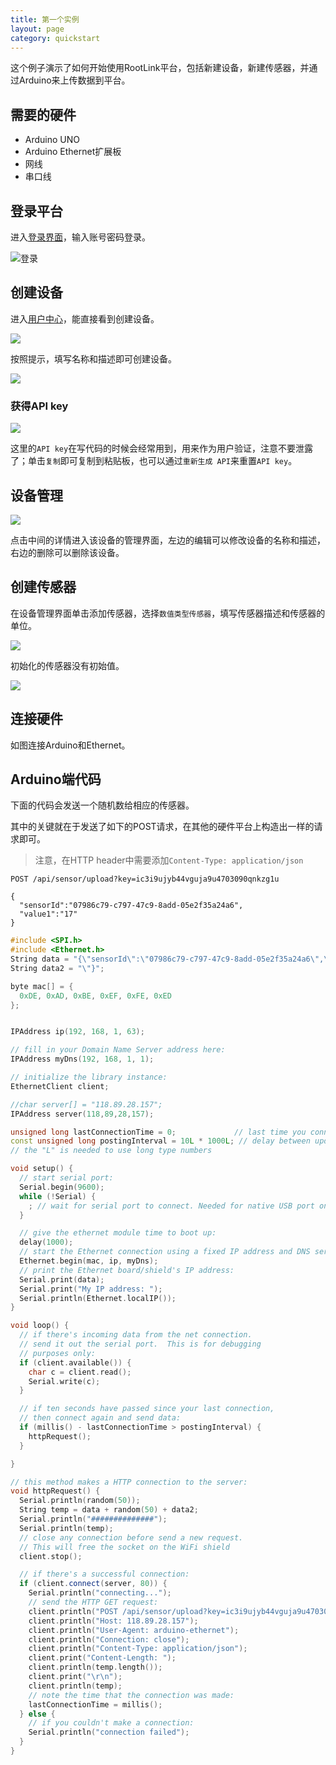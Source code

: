 ```yaml
---
title: 第一个实例
layout: page
category: quickstart
---
```

这个例子演示了如何开始使用RootLink平台，包括新建设备，新建传感器，并通过Arduino来上传数据到平台。

## 需要的硬件

- Arduino UNO
- Arduino Ethernet扩展板
- 网线
- 串口线

## 登录平台
进入[登录界面](http://118.89.28.157/login)，输入账号密码登录。

![登录](/img/register-3.png)

## 创建设备
进入[用户中心](http://118.89.28.157/dashboard/device)，能直接看到创建设备。

![](/img/upload-0.png)

按照提示，填写名称和描述即可创建设备。

![](/img/upload-1.png)

### 获得API key

![](/img/upload-2.png)

这里的`API key`在写代码的时候会经常用到，用来作为用户验证，注意不要泄露了；单击`复制`即可复制到粘贴板，也可以通过`重新生成 API`来重置`API key`。

## 设备管理

![](/img/upload-3.png)

点击中间的详情进入该设备的管理界面，左边的编辑可以修改设备的名称和描述，右边的删除可以删除该设备。

## 创建传感器

在设备管理界面单击添加传感器，选择`数值类型传感器`，填写传感器描述和传感器的单位。

![](/img/upload-4.png)

初始化的传感器没有初始值。

![](/img/upload-5.png)

## 连接硬件

如图连接Arduino和Ethernet。

## Arduino端代码
下面的代码会发送一个随机数给相应的传感器。

其中的关键就在于发送了如下的POST请求，在其他的硬件平台上构造出一样的请求即可。

> 注意，在HTTP header中需要添加`Content-Type: application/json`

```
POST /api/sensor/upload?key=ic3i9ujyb44vguja9u4703090qnkzg1u

{
  "sensorId":"07986c79-c797-47c9-8add-05e2f35a24a6",
  "value1":"17"
}
```

```c++
#include <SPI.h>
#include <Ethernet.h>
String data = "{\"sensorId\":\"07986c79-c797-47c9-8add-05e2f35a24a6\",\"value1\":\"";
String data2 = "\"}";

byte mac[] = {
  0xDE, 0xAD, 0xBE, 0xEF, 0xFE, 0xED
};


IPAddress ip(192, 168, 1, 63);

// fill in your Domain Name Server address here:
IPAddress myDns(192, 168, 1, 1);

// initialize the library instance:
EthernetClient client;

//char server[] = "118.89.28.157";
IPAddress server(118,89,28,157);

unsigned long lastConnectionTime = 0;             // last time you connected to the server, in milliseconds
const unsigned long postingInterval = 10L * 1000L; // delay between updates, in milliseconds
// the "L" is needed to use long type numbers

void setup() {
  // start serial port:
  Serial.begin(9600);
  while (!Serial) {
    ; // wait for serial port to connect. Needed for native USB port only
  }

  // give the ethernet module time to boot up:
  delay(1000);
  // start the Ethernet connection using a fixed IP address and DNS server:
  Ethernet.begin(mac, ip, myDns);
  // print the Ethernet board/shield's IP address:
  Serial.print(data);
  Serial.print("My IP address: ");
  Serial.println(Ethernet.localIP());
}

void loop() {
  // if there's incoming data from the net connection.
  // send it out the serial port.  This is for debugging
  // purposes only:
  if (client.available()) {
    char c = client.read();
    Serial.write(c);
  }

  // if ten seconds have passed since your last connection,
  // then connect again and send data:
  if (millis() - lastConnectionTime > postingInterval) {
    httpRequest();
  }

}

// this method makes a HTTP connection to the server:
void httpRequest() {
  Serial.println(random(50));
  String temp = data + random(50) + data2;
  Serial.println("##############");
  Serial.println(temp);
  // close any connection before send a new request.
  // This will free the socket on the WiFi shield
  client.stop();

  // if there's a successful connection:
  if (client.connect(server, 80)) {
    Serial.println("connecting...");
    // send the HTTP GET request:
    client.println("POST /api/sensor/upload?key=ic3i9ujyb44vguja9u4703090qnkzg1u HTTP/1.1");
    client.println("Host: 118.89.28.157");
    client.println("User-Agent: arduino-ethernet");
    client.println("Connection: close");
    client.println("Content-Type: application/json");
    client.print("Content-Length: ");
    client.println(temp.length());
    client.print("\r\n");
    client.println(temp);
    // note the time that the connection was made:
    lastConnectionTime = millis();
  } else {
    // if you couldn't make a connection:
    Serial.println("connection failed");
  }
}
```
